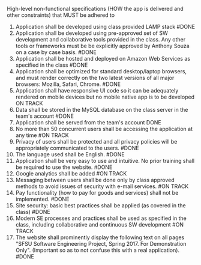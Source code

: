 High-level non-functional specifications (HOW the app is delivered and other constraints) that MUST be adhered to 

1.	Application shall be developed using class provided LAMP stack		#DONE
2.	Application shall be developed using pre-approved set of SW development and collaborative tools provided in the class. Any other tools or frameworks must  be be explicitly approved by Anthony Souza on a case by case basis.	#DONE
3.	Application shall be hosted and deployed on Amazon Web Services as specified in the class	#DONE
4.	Application shall be optimized for standard desktop/laptop browsers, and must render correctly on the two latest versions of all major browsers: Mozilla, Safari, Chrome. 	#DONE
5.	Application shall have responsive UI code so it can be adequately rendered on mobile devices but no mobile native app is to be developed	ON TRACK
6.	Data shall be stored in the MySQL database on the class server in the team's account	#DONE
7.	Application shall be served from the team's account	DONE
8.	No more than 50 concurrent users shall be accessing the application at any time	#ON TRACK
9.	Privacy of users shall be protected and all privacy policies will be appropriately communicated to the users.	#DONE
10.	The language used shall be English. 	#DONE
11.	Application shall be very easy to use and intuitive. No prior training shall be required to use the website. 	#DONE
12.	Google analytics shall be added		#ON TRACK
13.	Messaging between users shall be done only by class approved methods to avoid issues of security with e-mail services.	#ON TRACK
14.	Pay functionality (how to pay for goods and services) shall not be implemented.		#DONE
15.	Site security: basic best  practices shall be applied (as covered in the class)	#DONE
16.	Modern SE processes and practices shall be used as specified in the class, including collaborative and continuous SW development	#ON TRACK
17.	The website shall prominently display the following text on all pages "SFSU Software Engineering Project, Spring 2017.  For Demonstration Only". (Important so as to not confuse this with a real application).	#DONE
